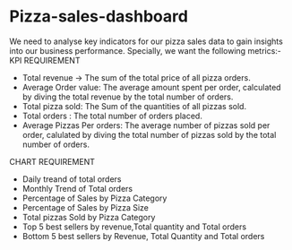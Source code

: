 # Pizza-sales-dashboard
We need to analyse key indicators for our pizza sales data to gain insights into our business performance. Specially, we want the following metrics:-
KPI REQUIREMENT
- Total revenue -> The sum of the total price of all pizza orders.
- Average Order value: The average amount spent per order, calculated by diving the total revenue by the total number of orders.
- Total pizza sold: The Sum of the quantities of all pizzas sold.
- Total orders : The total number of orders placed.
- Average Pizzas Per orders: The average number of pizzas sold per order, calulated by diving the total number of pizzas sold by the total number of orders.

CHART REQUIREMENT
- Daily treand of total orders
- Monthly Trend of Total orders
- Percentage of Sales by Pizza Category
- Percentage of Sales by Pizza Size
- Total pizzas Sold by Pizza Category
- Top 5 best sellers by revenue,Total quantity and Total orders
- Bottom 5 best sellers by Revenue, Total Quantity and Total orders
